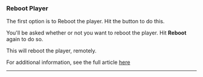 ### Reboot Player

The first option is to Reboot the player. Hit the button to do this.



You'll be asked whether or not you want to reboot the player. Hit **Reboot** again to do so.



This will reboot the player, remotely.

For additional information, see the full article [here](https://support.optisigns.com/hc/en-us/articles/30010338528659)

---
